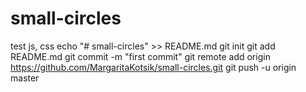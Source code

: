 # small-circles
test js, css
echo "# small-circles" >> README.md
git init
git add README.md
git commit -m "first commit"
git remote add origin https://github.com/MargaritaKotsik/small-circles.git
git push -u origin master

